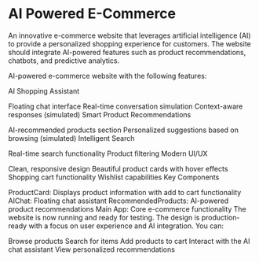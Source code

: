 # AI Powered E-Commerce
An innovative e-commerce website that leverages artificial intelligence (AI) to provide a personalized shopping experience for customers. The website should integrate AI-powered features such as product recommendations, chatbots, and predictive analytics.

AI-powered e-commerce website with the following features:

AI Shopping Assistant

Floating chat interface
Real-time conversation simulation
Context-aware responses (simulated)
Smart Product Recommendations

AI-recommended products section
Personalized suggestions based on browsing (simulated)
Intelligent Search

Real-time search functionality
Product filtering
Modern UI/UX

Clean, responsive design
Beautiful product cards with hover effects
Shopping cart functionality
Wishlist capabilities
Key Components

ProductCard: Displays product information with add to cart functionality
AIChat: Floating chat assistant
RecommendedProducts: AI-powered product recommendations
Main App: Core e-commerce functionality
The website is now running and ready for testing. The design is production-ready with a focus on user experience and AI integration. You can:

Browse products
Search for items
Add products to cart
Interact with the AI chat assistant
View personalized recommendations
